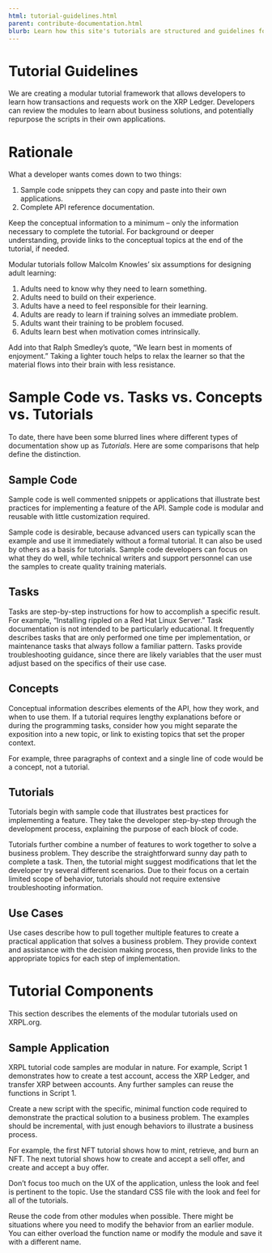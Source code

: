 ```yaml
---
html: tutorial-guidelines.html
parent: contribute-documentation.html
blurb: Learn how this site's tutorials are structured and guidelines for contributing quality tutorials.
---
```

# Tutorial Guidelines

We are creating a modular tutorial framework that allows developers to learn how transactions and requests work on the XRP Ledger. Developers can review the modules to learn about business solutions, and potentially repurpose the scripts in their own applications.


# Rationale

What a developer wants comes down to two things:

1. Sample code snippets they can copy and paste into their own applications.
2. Complete API reference documentation.

Keep the conceptual information to a minimum – only the information necessary to complete the tutorial. For background or deeper understanding, provide links to the conceptual topics at the end of the tutorial, if needed.

Modular tutorials follow Malcolm Knowles’ six assumptions for designing adult learning:

1. Adults need to know why they need to learn something.
2. Adults need to build on their experience.
3. Adults have a need to feel responsible for their learning.
4. Adults are ready to learn if training solves an immediate problem.
5. Adults want their training to be problem focused.
6. Adults learn best when motivation comes intrinsically.

Add into that Ralph Smedley’s quote, “We learn best in moments of enjoyment.” Taking a lighter touch helps to relax the learner so that the material flows into their brain with less resistance.


# Sample Code vs. Tasks vs. Concepts vs. Tutorials

To date, there have been some blurred lines where different types of documentation show up as _Tutorials_. Here are some comparisons that help define the distinction.


## Sample Code

Sample code is well commented snippets or applications that illustrate best practices for implementing a feature of the API. Sample code is modular and reusable with little customization required.

Sample code is desirable, because advanced users can typically scan the example and use it immediately without a formal tutorial. It can also be used by others as a basis for tutorials. Sample code developers can focus on what they do well, while technical writers and support personnel can use the samples to create quality training materials.


## Tasks

Tasks are step-by-step instructions for how to accomplish a specific result. For example, “Installing rippled on a Red Hat Linux Server.” Task documentation is not intended to be particularly educational. It frequently describes tasks that are only performed one time per implementation, or maintenance tasks that always follow a familiar pattern. Tasks provide troubleshooting guidance, since there are likely variables that the user must adjust based on the specifics of their use case.


## Concepts

Conceptual information describes elements of the API, how they work, and when to use them. If a tutorial requires lengthy explanations before or during the programming tasks, consider how you might separate the exposition into a new topic, or link to existing topics that set the proper context.

For example, three paragraphs of context and a single line of code would be a concept, not a tutorial.


## Tutorials

Tutorials begin with sample code that illustrates best practices for implementing a feature. They take the developer step-by-step through the development process, explaining the purpose of each block of code.

Tutorials further combine a number of features to work together to solve a business problem. They describe the straightforward sunny day path to complete a task. Then, the tutorial might suggest modifications that let the developer try several different scenarios. Due to their focus on a certain limited scope of behavior, tutorials should not require extensive troubleshooting information.


## Use Cases

Use cases describe how to pull together multiple features to create a practical application that solves a business problem. They provide context and assistance with the decision making process, then provide links to the appropriate topics for each step of implementation.


# Tutorial Components

This section describes the elements of the modular tutorials used on XRPL.org.


## Sample Application

XRPL tutorial code samples are modular in nature. For example, Script 1 demonstrates how to create a test account, access the XRP Ledger, and transfer XRP between accounts. Any further samples can reuse the functions in Script 1.

Create a new script with the specific, minimal function code required to demonstrate the practical solution to a business problem. The examples should be incremental, with just enough behaviors to illustrate a business process.

For example, the first NFT tutorial shows how to mint, retrieve, and burn an NFT. The next tutorial shows how to create and accept a sell offer, and create and accept a buy offer.

Don’t focus too much on the UX of the application, unless the look and feel is pertinent to the topic. Use the standard CSS file with the look and feel for all of the tutorials.

Reuse the code from other modules when possible. There might be situations where you need to modify the behavior from an earlier module. You can either overload the function name or modify the module and save it with a different name.
